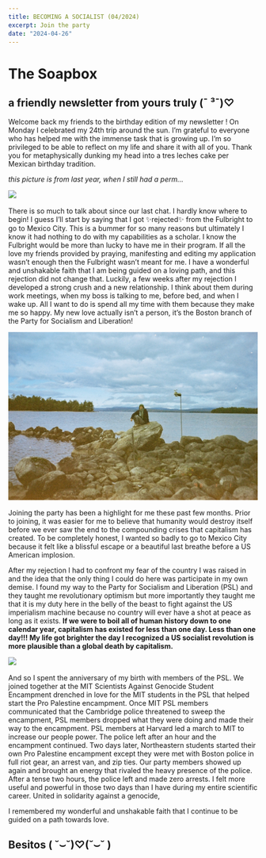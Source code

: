 ```yaml
---
title: BECOMING A SOCIALIST (04/2024)
excerpt: Join the party 
date: "2024-04-26"
---
```

# The Soapbox
## a friendly newsletter from yours truly (¯ ³¯)♡

Welcome back my friends to the birthday edition of my newsletter ! On Monday I celebrated my 24th trip around the sun. I’m grateful to everyone who has helped me with the immense task that is growing up. I’m so privileged to be able to reflect on my life and share it with all of you. Thank you for metaphysically dunking my head into a tres leches cake per Mexican birthday tradition. 

_this picture is from last year, when I still had a perm…_

![](/images/permdunk.jpg)

There is so much to talk about since our last chat. I hardly know where to begin! I guess I’ll start by saying that I got ✨rejected✨ from the Fulbright to go to Mexico City. This is a bummer for so many reasons but ultimately I know it had nothing to do with my capabilities as a scholar. I know the Fulbright would be more than lucky to have me in their program. If all the love my friends provided by praying, manifesting and editing my application wasn’t enough then the Fulbright wasn’t meant for me. I have a wonderful and unshakable faith that I am being guided on a loving path, and this rejection did not change that. Luckily, a few weeks after my rejection I developed a strong crush and a new relationship. I think about them during work meetings, when my boss is talking to me, before bed, and when I wake up. All I want to do is spend all my time with them because they make me so happy. My new love actually isn’t a person, it’s the Boston branch of the Party for Socialism and Liberation!

<!-- picture of me sitting on a rock in Maine -->
![](/images/rock.jpg)

Joining the party has been a highlight for me these past few months. Prior to joining, it was easier for me to believe that humanity would destroy itself before we ever saw the end to the compounding crises that capitalism has created. To be completely honest, I wanted so badly to go to Mexico City because it felt like a blissful escape or a beautiful last breathe before a US American implosion. 

After my rejection I had to confront my fear of the country I was raised in and the idea that the only thing I could do here was participate in my own demise. I found my way to the Party for Socialism and Liberation (PSL) and they taught me revolutionary optimism but more importantly they taught me that it is my duty here in the belly of the beast to fight against the US imperialism machine because no country will ever have a shot at peace as long as it exists. **If we were to boil all of human history down to one calendar year, capitalism has existed for less than one day. Less than one day!!! My life got brighter the day I recognized a US socialist revolution is more plausible than a global death by capitalism.**

<!-- picture that ruth took of me on my picnic birthday in NYC -->
![](/images/soapbirthday.png)

And so I spent the anniversary of my birth with members of the PSL. We joined together at the MIT Scientists Against Genocide Student Encampment drenched in love for the MIT students in the PSL that helped start the Pro Palestine encampment. Once MIT PSL members communicated that the Cambridge police threatened to sweep the encampment, PSL members dropped what they were doing and made their way to the encampment. PSL members at Harvard led a march to MIT to increase our people power. The police left after an hour and the encampment continued. Two days later, Northeastern students started their own Pro Palestine encampment except they were met with Boston police in full riot gear, an arrest van, and zip ties. Our party members showed up again and brought an energy that rivaled the heavy presence of the police. After a tense two hours, the police left and made zero arrests. I felt more useful and powerful in those two days than I have during my entire scientific career. United in solidarity against a genocide, 

I remembered my wonderful and unshakable faith that I continue to be guided on a path towards love.

## Besitos ( ˘⌣˘)♡(˘⌣˘ )